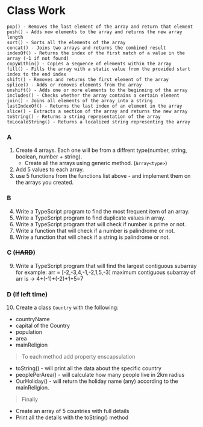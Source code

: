 # Class Work

```
pop() - Removes the last element of the array and return that element
push() - Adds new elements to the array and returns the new array length
sort() - Sorts all the elements of the array
concat() - Joins two arrays and returns the combined result
indexOf() - Returns the index of the first match of a value in the array (-1 if not found)
copyWithin() - Copies a sequence of elements within the array
fill() - Fills the array with a static value from the provided start index to the end index
shift() - Removes and returns the first element of the array
splice() - Adds or removes elements from the array
unshift() - Adds one or more elements to the beginning of the array
includes() - Checks whether the array contains a certain element
join() - Joins all elements of the array into a string
lastIndexOf() - Returns the last index of an element in the array
slice() - Extracts a section of the array and returns the new array
toString() - Returns a string representation of the array
toLocaleString() - Returns a localized string representing the array
```

### A

1. Create 4 arrays. Each one will be from a diffrent type(number, string, boolean, number + string).
   - Create all the arrays using generic method. (`Array<type>`)
2. Add 5 values to each array.
3. use 5 functions from the functions list above - and implement them on the arrays you created.

### B

4. Write a TypeScript program to find the most frequent item of an array.
5. Write a TypeScript program to find duplicate values in array.
6. Write a TypeScript program that will check if number is prime or not.
7. Write a function that will check if a number is palindrome or not.
8. Write a function that will check if a string is palindrome or not.

### C (~~HARD~~)

9. Write a TypeScript program that will find the largest contiguous subarray
   for example: arr = [-2,-3,4,-1,-2,1,5,-3]
   maximum contiguous subarray of arr is -> 4+(-1)+(-2)+1+5=7

### D (If left time)

10. Create a class `Country` with the following:

- countryName
- capital of the Country
- population
- area
- mainReligion

> To each method add property enscapsulation

- toString() - will print all the data about the specific country
- peoplePerArea() - will calculate how many people live in 2km radius
- OurHoliday() - will return the holiday name (any) according to the mainReligion.

> Finally

- Create an array of 5 countries with full details
- Print all the details with the toString() method

